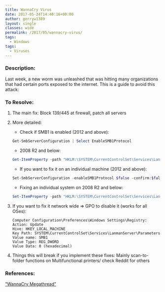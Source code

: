 ```yaml
---
title: WannaCry Virus
date: 2017-05-24T14:40:16+00:00
author: gerryw1389
layout: single
classes: wide
permalink: /2017/05/wannacry-virus/
tags:
  - Windows
tags:
  - Viruses
---
```

<!--more-->

### Description:

Last week, a new worm was unleashed that was hitting many organizations that had certain ports exposed to the internet. This is a guide to avoid this attack:

### To Resolve:

1. The main fix: Block 139/445 at firewall, patch all servers

2. More detailed:

   - Check if SMB1 is enabled (2012 and above):

   ```powershell
   Get-SmbServerConfiguration | Select EnableSMB1Protocol
   ```

   - 2008 R2 and below:

   ```powershell
   Get-ItemProperty -path "HKLM:\SYSTEM\CurrentControlSet\Services\LanmanServer\Parameters" SMB1
   ```

   - If you want to fix it on an individual machine (2012 and above):

   ```powershell
   Set-SmbServerConfiguration -enableSMB1Protocol $false -confirm:$false
   ```

   - Fixing an individual system on 2008 R2 and below:

   ```powershell
   Set-ItemProperty -path "HKLM:\SYSTEM\CurrentControlSet\Services\LanmanServer\Parameters" SMB1 -Type DWORD -Value 0 -Force
   ```

3. If you want to fix it network wide => GPO to disable it (works for all OSes):

   ```escape
   Computer Configuration\Preferences\Windows Settings\Registry:
   Action: Update
   Hive: HKEY_LOCAL_MACHINE
   Key Path: SYSTEM\CurrentControlSet\Services\LanmanServer\Parameters
   Value name: SMB1
   Value Type: REG_DWORD
   Value Data: 0 (hexadecimal)
   ```

4. Things this will break if you implement these fixes: Mainly scan-to-folder functions on Multifunctional printers/ check Reddit for others

### References:

["WannaCry Megathread"](https://www.reddit.com/r/sysadmin/comments/6bacmd/wannacry_megathread/)  

